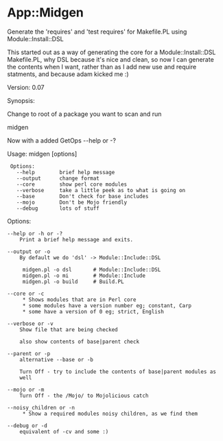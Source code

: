 App::Midgen
==========

Generate the 'requires' and 'test requires' for Makefile.PL using Module::Install::DSL

This started out as a way of generating the core for a Module::Install::DSL Makefile.PL, 
why DSL because it's nice and clean, so now I can generate the contents when I want, 
rather than as I add new use and require statments, and because adam kicked me :)


Version: 0.07

Synopsis:

Change to root of a package you want to scan and run

 midgen

Now with a added GetOps --help or -?


Usage:
    midgen [options]

     Options:
       --help        brief help message
       --output      change format
       --core        show perl core modules
       --verbose     take a little peek as to what is going on
       --base        Don't check for base includes
       --mojo        Don't be Mojo friendly  
       --debug       lots of stuff

Options:

    --help or -h or -?
        Print a brief help message and exits.

    --output or -o
        By default we do 'dsl' -> Module::Include::DSL

         midgen.pl -o dsl       # Module::Include::DSL
         midgen.pl -o mi        # Module::Include
         midgen.pl -o build     # Build.PL

    --core or -c
         * Shows modules that are in Perl core
         * some modules have a version number eg; constant, Carp
         * some have a version of 0 eg; strict, English

    --verbose or -v
        Show file that are being checked

        also show contents of base|parent check

    --parent or -p
        alternative --base or -b

        Turn Off - try to include the contents of base|parent modules as
        well

    --mojo or -m
        Turn Off - the /Mojo/ to Mojolicious catch

    --noisy_children or -n
         * Show a required modules noisy children, as we find them

    --debug or -d
        equivalent of -cv and some :)
